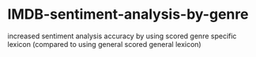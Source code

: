 # IMDB-sentiment-analysis-by-genre
increased sentiment analysis accuracy by using scored genre specific lexicon (compared to using general scored general lexicon)
